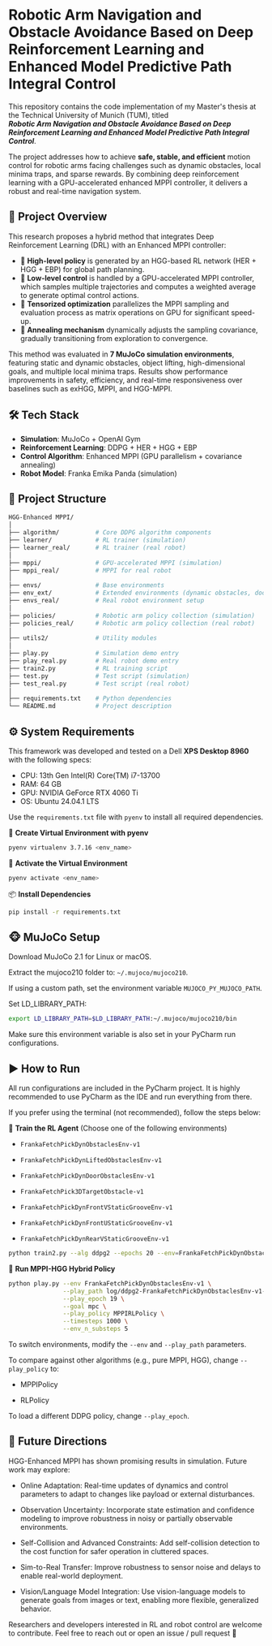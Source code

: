 # Robotic Arm Navigation and Obstacle Avoidance Based on Deep Reinforcement Learning and Enhanced Model Predictive Path Integral Control

This repository contains the code implementation of my Master's thesis at the Technical University of Munich (TUM), titled  
**_Robotic Arm Navigation and Obstacle Avoidance Based on Deep Reinforcement Learning and Enhanced Model Predictive Path Integral Control_**.

The project addresses how to achieve **safe, stable, and efficient** motion control for robotic arms facing challenges such as dynamic obstacles, local minima traps, and sparse rewards. By combining deep reinforcement learning with a GPU-accelerated enhanced MPPI controller, it delivers a robust and real-time navigation system.



## 📌 Project Overview

This research proposes a hybrid method that integrates Deep Reinforcement Learning (DRL) with an Enhanced MPPI controller:

- 🧠 **High-level policy** is generated by an HGG-based RL network (HER + HGG + EBP) for global path planning.
- 🚦 **Low-level control** is handled by a GPU-accelerated MPPI controller, which samples multiple trajectories and computes a weighted average to generate optimal control actions.
- 🔢 **Tensorized optimization** parallelizes the MPPI sampling and evaluation process as matrix operations on GPU for significant speed-up.
- 🔄 **Annealing mechanism** dynamically adjusts the sampling covariance, gradually transitioning from exploration to convergence.

This method was evaluated in **7 MuJoCo simulation environments**, featuring static and dynamic obstacles, object lifting, high-dimensional goals, and multiple local minima traps. Results show performance improvements in safety, efficiency, and real-time responsiveness over baselines such as exHGG, MPPI, and HGG-MPPI.



## 🛠️ Tech Stack

- **Simulation**: MuJoCo + OpenAI Gym  
- **Reinforcement Learning**: DDPG + HER + HGG + EBP  
- **Control Algorithm**: Enhanced MPPI (GPU parallelism + covariance annealing)  
- **Robot Model**: Franka Emika Panda (simulation)



## 📁 Project Structure

```bash
HGG-Enhanced MPPI/
│
├── algorithm/          # Core DDPG algorithm components
├── learner/            # RL trainer (simulation)
├── learner_real/       # RL trainer (real robot)
│
├── mppi/               # GPU-accelerated MPPI (simulation)
├── mppi_real/          # MPPI for real robot
│
├── envs/               # Base environments
├── env_ext/            # Extended environments (dynamic obstacles, doors)
├── envs_real/          # Real robot environment setup
│
├── policies/           # Robotic arm policy collection (simulation)
├── policies_real/      # Robotic arm policy collection (real robot)
│
├── utils2/             # Utility modules
│
├── play.py             # Simulation demo entry
├── play_real.py        # Real robot demo entry
├── train2.py           # RL training script
├── test.py             # Test script (simulation)
├── test_real.py        # Test script (real robot)
│
├── requirements.txt    # Python dependencies
└── README.md           # Project description

```




## ⚙️ System Requirements

This framework was developed and tested on a Dell **XPS Desktop 8960** with the following specs:

- CPU: 13th Gen Intel(R) Core(TM) i7-13700  
- RAM: 64 GB  
- GPU: NVIDIA GeForce RTX 4060 Ti  
- OS: Ubuntu 24.04.1 LTS  


Use the `requirements.txt` file with `pyenv` to install all required dependencies.


🧪 **Create Virtual Environment with pyenv**

```bash
pyenv virtualenv 3.7.16 <env_name>
```

🔋 **Activate the Virtual Environment**
```bash
pyenv activate <env_name>
```

📦 **Install Dependencies**
```bash
pip install -r requirements.txt
```

## 🐵 **MuJoCo Setup**
Download MuJoCo 2.1 for Linux or macOS.

Extract the mujoco210 folder to: `~/.mujoco/mujoco210`.

If using a custom path, set the environment variable `MUJOCO_PY_MUJOCO_PATH`.

Set LD_LIBRARY_PATH:

```bash
export LD_LIBRARY_PATH=$LD_LIBRARY_PATH:~/.mujoco/mujoco210/bin
```

Make sure this environment variable is also set in your PyCharm run configurations.

## ▶️ **How to Run**
All run configurations are included in the PyCharm project.
It is highly recommended to use PyCharm as the IDE and run everything from there.

If you prefer using the terminal (not recommended), follow the steps below:

🧠 **Train the RL Agent** (Choose one of the following environments)
- `FrankaFetchPickDynObstaclesEnv-v1`

- `FrankaFetchPickDynLiftedObstaclesEnv-v1`

- `FrankaFetchPickDynDoorObstaclesEnv-v1`

- `FrankaFetchPick3DTargetObstacle-v1`

- `FrankaFetchPickDynFrontVStaticGrooveEnv-v1`

- `FrankaFetchPickDynFrontUStaticGrooveEnv-v1`

- `FrankaFetchPickDynRearVStaticGrooveEnv-v1`

```bash
python train2.py --alg ddpg2 --epochs 20 --env=FrankaFetchPickDynObstaclesEnv-v1 --reward_min -10 --goal mpc
```

🚀 **Run MPPI-HGG Hybrid Policy**
```bash
python play.py --env FrankaFetchPickDynObstaclesEnv-v1 \
               --play_path log/ddpg2-FrankaFetchPickDynObstaclesEnv-v1-hgg/ \
               --play_epoch 19 \
               --goal mpc \
               --play_policy MPPIRLPolicy \
               --timesteps 1000 \
               --env_n_substeps 5
```


To switch environments, modify the `--env` and `--play_path` parameters.

To compare against other algorithms (e.g., pure MPPI, HGG), change `--play_policy` to:

- MPPIPolicy

- RLPolicy

To load a different DDPG policy, change `--play_epoch`.

## 🔭 Future Directions
HGG-Enhanced MPPI has shown promising results in simulation. Future work may explore:

- Online Adaptation: Real-time updates of dynamics and control parameters to adapt to changes like payload or external disturbances.

- Observation Uncertainty: Incorporate state estimation and confidence modeling to improve robustness in noisy or partially observable environments.

- Self-Collision and Advanced Constraints: Add self-collision detection to the cost function for safer operation in cluttered spaces.

- Sim-to-Real Transfer: Improve robustness to sensor noise and delays to enable real-world deployment.

- Vision/Language Model Integration: Use vision-language models to generate goals from images or text, enabling more flexible, generalized behavior.

Researchers and developers interested in RL and robot control are welcome to contribute. Feel free to reach out or open an issue / pull request 🤝


<!-- ## 📜 License
This project is licensed under the MIT License. See the LICENSE file for details.

```bash
MIT License

Copyright (c) 2025 Jinjun Dong

Permission is hereby granted, free of charge, to any person obtaining a copy ...
...
``` -->

